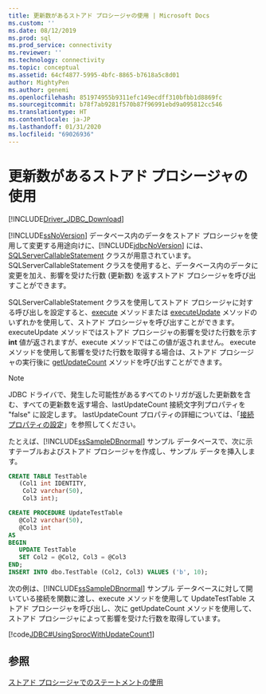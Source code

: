 ```yaml
---
title: 更新数があるストアド プロシージャの使用 | Microsoft Docs
ms.custom: ''
ms.date: 08/12/2019
ms.prod: sql
ms.prod_service: connectivity
ms.reviewer: ''
ms.technology: connectivity
ms.topic: conceptual
ms.assetid: 64cf4877-5995-4bfc-8865-b7618a5c8d01
author: MightyPen
ms.author: genemi
ms.openlocfilehash: 851974955b9311efc149ecdff310bfbb1d8869fc
ms.sourcegitcommit: b78f7ab9281f570b87f96991ebd9a095812cc546
ms.translationtype: HT
ms.contentlocale: ja-JP
ms.lasthandoff: 01/31/2020
ms.locfileid: "69026936"
---
```

# <a name="using-a-stored-procedure-with-an-update-count"></a>更新数があるストアド プロシージャの使用

[!INCLUDE[Driver_JDBC_Download](../../includes/driver_jdbc_download.md)]

[!INCLUDE[ssNoVersion](../../includes/ssnoversion-md.md)] データベース内のデータをストアド プロシージャを使用して変更する用途向けに、[!INCLUDE[jdbcNoVersion](../../includes/jdbcnoversion_md.md)] には、[SQLServerCallableStatement](../../connect/jdbc/reference/sqlservercallablestatement-class.md) クラスが用意されています。 SQLServerCallableStatement クラスを使用すると、データベース内のデータに変更を加え、影響を受けた行数 (更新数) を返すストアド プロシージャを呼び出すことができます。

SQLServerCallableStatement クラスを使用してストアド プロシージャに対する呼び出しを設定すると、[execute](../../connect/jdbc/reference/execute-method-sqlserverstatement.md) メソッドまたは [executeUpdate](../../connect/jdbc/reference/executeupdate-method-sqlserverstatement.md) メソッドのいずれかを使用して、ストアド プロシージャを呼び出すことができます。 executeUpdate メソッドではストアド プロシージャの影響を受けた行数を示す **int** 値が返されますが、execute メソッドではこの値が返されません。 execute メソッドを使用して影響を受けた行数を取得する場合は、ストアド プロシージャの実行後に [getUpdateCount](../../connect/jdbc/reference/getupdatecount-method-sqlserverstatement.md) メソッドを呼び出すことができます。

> [!NOTE]  
> JDBC ドライバで、発生した可能性があるすべてのトリガが返した更新数を含む、すべての更新数を返す場合、lastUpdateCount 接続文字列プロパティを "false" に設定します。 lastUpdateCount プロパティの詳細については、「[接続プロパティの設定](../../connect/jdbc/setting-the-connection-properties.md)」を参照してください。

たとえば、[!INCLUDE[ssSampleDBnormal](../../includes/sssampledbnormal_md.md)] サンプル データベースで、次に示すテーブルおよびストアド プロシージャを作成し、サンプル データを挿入します。

```sql
CREATE TABLE TestTable
   (Col1 int IDENTITY,
    Col2 varchar(50),
    Col3 int);  

CREATE PROCEDURE UpdateTestTable  
   @Col2 varchar(50),  
   @Col3 int  
AS  
BEGIN  
   UPDATE TestTable  
   SET Col2 = @Col2, Col3 = @Col3  
END;  
INSERT INTO dbo.TestTable (Col2, Col3) VALUES ('b', 10);  
```

次の例は、[!INCLUDE[ssSampleDBnormal](../../includes/sssampledbnormal_md.md)] サンプル データベースに対して開いている接続を関数に渡し、execute メソッドを使用して UpdateTestTable ストアド プロシージャを呼び出し、次に getUpdateCount メソッドを使用して、ストアド プロシージャによって影響を受けた行数を取得しています。

[!code[JDBC#UsingSprocWithUpdateCount1](../../connect/jdbc/codesnippet/Java/using-a-stored-procedure_0_1.java)]

## <a name="see-also"></a>参照

[ストアド プロシージャでのステートメントの使用](../../connect/jdbc/using-statements-with-stored-procedures.md)

